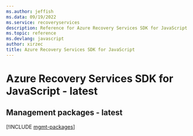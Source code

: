 ```yaml
---
ms.author: jeffish
ms.data: 09/19/2022
ms.service: recoveryservices
description: Reference for Azure Recovery Services SDK for JavaScript
ms.topic: reference
ms.devlang: javascript
author: xirzec
title: Azure Recovery Services SDK for JavaScript
---
```

# Azure Recovery Services SDK for JavaScript - latest

## Management packages - latest
[!INCLUDE [mgmt-packages](recovery-services-mgmt-index.md)]